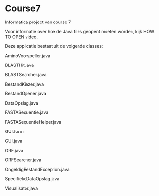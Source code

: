 # Course7
Informatica project van course 7

Voor informatie over hoe de Java files geopent moeten worden, kijk HOW TO OPEN video.

Deze applicatie bestaat uit de volgende classes:

AminoVoorspeller.java

BLASTHit.java

BLASTSearcher.java

BestandKiezer.java

BestandOpener.java

DataOpslag.java

FASTASequentie.java

FASTASequentieHelper.java

GUI.form

GUI.java

ORF.java

ORFSearcher.java

OngeldigBestandException.java

SpecifiekeDataOpslag.java

Visualisator.java
